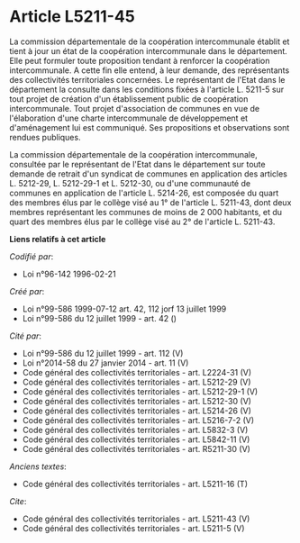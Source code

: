 # Article L5211-45

La commission départementale de la coopération intercommunale établit et tient à jour un état de la coopération
intercommunale dans le département. Elle peut formuler toute proposition tendant à renforcer la coopération intercommunale. A
cette fin elle entend, à leur demande, des représentants des collectivités territoriales concernées. Le représentant de
l'Etat dans le département la consulte dans les conditions fixées à l'article L. 5211-5 sur tout projet de création d'un
établissement public de coopération intercommunale. Tout projet d'association de communes en vue de l'élaboration d'une
charte intercommunale de développement et d'aménagement lui est communiqué. Ses propositions et observations sont rendues
publiques. 

La commission départementale de la coopération intercommunale, consultée par le représentant de l'Etat dans le département
sur toute demande de retrait d'un syndicat de communes en application des articles L. 5212-29, L. 5212-29-1 et L. 5212-30, ou
d'une communauté de communes en application de l'article L. 5214-26, est composée du quart des membres élus par le collège
visé au 1° de l'article L. 5211-43, dont deux membres représentant les communes de moins de 2 000 habitants, et du quart des
membres élus par le collège visé au 2° de l'article L. 5211-43.

**Liens relatifs à cet article**

_Codifié par_:

  - Loi n°96-142 1996-02-21

_Créé par_:

  - Loi n°99-586 1999-07-12 art. 42, 112 jorf 13 juillet 1999
  - Loi n°99-586 du 12 juillet 1999 - art. 42 ()

_Cité par_:

  - Loi n°99-586 du 12 juillet 1999 - art. 112 (V)
  - Loi n°2014-58 du 27 janvier 2014 - art. 11 (V)
  - Code général des collectivités territoriales - art. L2224-31 (V)
  - Code général des collectivités territoriales - art. L5212-29 (V)
  - Code général des collectivités territoriales - art. L5212-29-1 (V)
  - Code général des collectivités territoriales - art. L5212-30 (V)
  - Code général des collectivités territoriales - art. L5214-26 (V)
  - Code général des collectivités territoriales - art. L5216-7-2 (V)
  - Code général des collectivités territoriales - art. L5832-3 (V)
  - Code général des collectivités territoriales - art. L5842-11 (V)
  - Code général des collectivités territoriales - art. R5211-30 (V)

_Anciens textes_:

  - Code général des collectivités territoriales - art. L5211-16 (T)

_Cite_:

  - Code général des collectivités territoriales - art. L5211-43 (V)
  - Code général des collectivités territoriales - art. L5211-5 (V)
